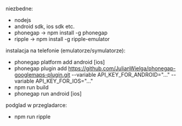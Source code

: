 niezbedne:
- nodejs
- android sdk, ios sdk etc.
- phonegap -> npm install -g phonegap
- ripple -> npm install -g ripple-emulator

instalacja na telefonie (emulatorze/symulatorze):
- phonegap platform add android [ios]
- phonegap plugin add https://github.com/JulianWielga/phonegap-googlemaps-plugin.git --variable API_KEY_FOR_ANDROID="..." --variable API_KEY_FOR_IOS="..."
- npm run build
- phonegap run android [ios]

podglad w przegladarce:
- npm run ripple